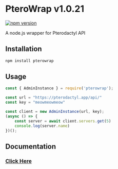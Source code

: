 # PteroWrap v1.0.21

[![npm version](https://badge.fury.io/js/pterowrap.svg)](https://badge.fury.io/js/pterowrap)

A node.js wrapper for Pterodactyl API

## Installation

```sh
npm install pterowrap
```

## Usage

```javascript
const { AdminInstance } = require('pterowrap');

const url = "https://pterodactyl.app/api/"
const key = "meowmeowmeow"

const client = new AdminInstance(url, key);
(async () => {
    const server = await client.servers.get(5)
    console.log(server.name)
})();
```

## Documentation

### [Click Here](https://github.com/Iru21/pterowrap/tree/v1.0/wiki)
